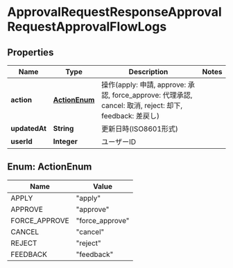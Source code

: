 

# ApprovalRequestResponseApprovalRequestApprovalFlowLogs


## Properties

| Name | Type | Description | Notes |
|------------ | ------------- | ------------- | -------------|
|**action** | [**ActionEnum**](#ActionEnum) | 操作(apply: 申請, approve: 承認, force_approve: 代理承認, cancel: 取消, reject: 却下, feedback: 差戻し) |  |
|**updatedAt** | **String** | 更新日時(ISO8601形式) |  |
|**userId** | **Integer** | ユーザーID |  |



## Enum: ActionEnum

| Name | Value |
|---- | -----|
| APPLY | &quot;apply&quot; |
| APPROVE | &quot;approve&quot; |
| FORCE_APPROVE | &quot;force_approve&quot; |
| CANCEL | &quot;cancel&quot; |
| REJECT | &quot;reject&quot; |
| FEEDBACK | &quot;feedback&quot; |



